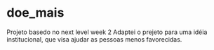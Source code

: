 # doe_mais
Projeto basedo no next level week 2
Adaptei o prejeto para uma idéia institucional, que visa ajudar as pessoas menos favorecidas.

